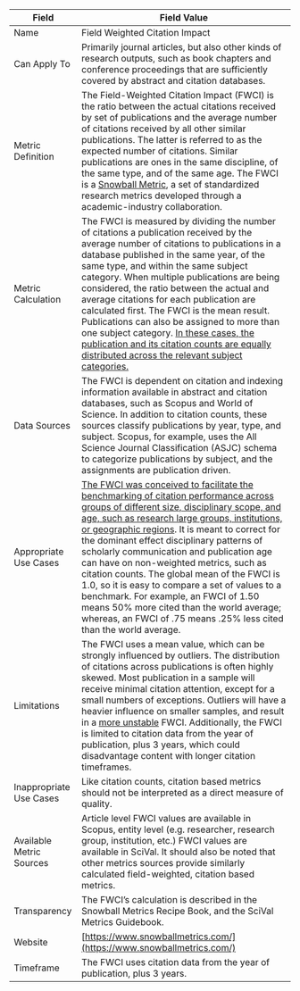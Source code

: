 | Field | Field Value |
|------------------------------|-------------------------------------------------|
| Name | Field Weighted Citation Impact
| Can Apply To | Primarily journal articles, but also other kinds of research outputs, such as book chapters and conference proceedings that are sufficiently covered by abstract and citation databases.  
| Metric Definition | The Field-Weighted Citation Impact (FWCI) is the ratio between the actual citations received by set of publications and the average number of citations received by all other similar publications.  The latter is referred to as the expected number of citations. Similar publications are ones in the same discipline, of the same type, and of the same age. The FWCI is a [Snowball Metric](https://www.snowballmetrics.com/), a set of standardized research metrics developed through a academic-industry collaboration.
| Metric Calculation | The FWCI is measured by dividing the number of citations a publication received by the average number of citations to publications in a database published in the same year, of the same type, and within the same subject category.  When multiple publications are being considered, the ratio between the actual and average citations for each publication are calculated first. The FWCI is the mean result. Publications can also be assigned to more than one subject category.  [In these cases, the publication and its citation counts are equally distributed across the relevant subject categories.](https://www.elsevier.com/__data/assets/pdf_file/0020/53327/ELSV-13013-Elsevier-Research-Metrics-Book-r5-Web.pdf)
| Data Sources | The FWCI is dependent on citation and indexing information available in abstract and citation databases, such as Scopus and World of Science.  In addition to citation counts, these sources classify publications by year, type, and subject. Scopus, for example, uses the All Science Journal Classification (ASJC) schema to categorize publications by subject, and the assignments are publication driven.  
| Appropriate Use Cases | [The FWCI was conceived to facilitate the benchmarking of citation performance across groups of different size, disciplinary scope, and age, such as research large groups, institutions, or geographic regions](https://www.snowballmetrics.com/wp-content/uploads/0211-Snowball-Metrics-Recipe-Book-v7-LO.pdf).  It is meant to correct for the dominant effect disciplinary patterns of scholarly communication and publication age can have on non-weighted metrics, such as citation counts.  The global mean of the FWCI is 1.0, so it is easy to compare a set of values to a benchmark. For example, an FWCI of 1.50 means 50% more cited than the world average; whereas, an FWCI of .75 means .25% less cited than the world average.
| Limitations | The FWCI uses a mean value, which can be strongly influenced by outliers.  The distribution of citations across publications is often highly skewed. Most publication in a sample will receive minimal citation attention, except for a small numbers of exceptions.  Outliers will have a heavier influence on smaller samples, and result in a [more unstable](https://thebibliomagician.wordpress.com/2017/05/11/scivals-field-weighted-citation-impact-sample-size-matters-2/) FWCI.  Additionally, the FWCI is limited to citation data from the year of publication, plus 3 years, which could disadvantage content with longer citation timeframes.  
| Inappropriate Use Cases | Like citation counts, citation based metrics should not be interpreted as a direct measure of quality.
| Available Metric Sources | Article level FWCI values are available in Scopus, entity level (e.g. researcher, research group, institution, etc.) FWCI values are available in SciVal.  It should also be noted that other metrics sources provide similarly calculated field-weighted, citation based metrics.
| Transparency | The FWCI’s calculation is described in the Snowball Metrics Recipe Book, and the SciVal Metrics Guidebook.
| Website | [https://www.snowballmetrics.com/](https://www.snowballmetrics.com/)
| Timeframe | The FWCI uses citation data from the year of publication, plus 3 years.
